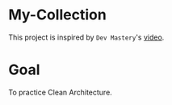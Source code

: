 # My-Collection
This project is inspired by `Dev Mastery`'s <a href="https://www.youtube.com/watch?v=CnailTcJV_U&list=WL&index=3&t=6s" target="_blank">video</a>.

# Goal
To practice Clean Architecture.

